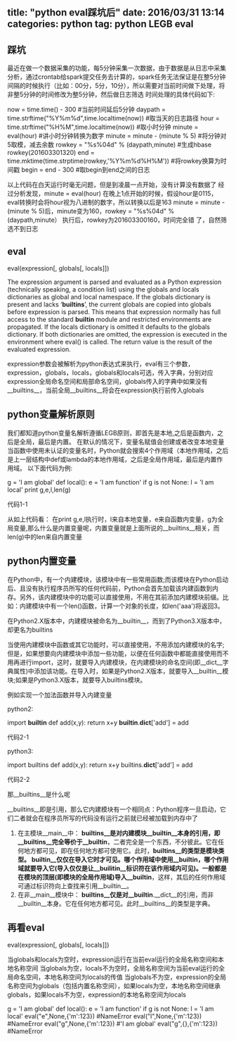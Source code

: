title:  "python eval踩坑后"
date:   2016/03/31 13:14
categories: python
tag: python LEGB eval 
---

## 踩坑
最近在做一个数据采集的功能，每5分钟采集一次数据，由于数据是从日志中采集分析，通过crontab给spark提交任务去计算的，spark任务无法保证是在整5分钟间隔的时候执行（比如：00分，5分，10分），所以需要对当前时间做下处理，将非整5分钟的时间修改为整5分钟，然后做日志筛选
时间处理的具体代码如下:
<!--lang:python-->

now = time.time() - 300                                   #当前时间延后5分钟 
daypath = time.strftime("%Y%m%d",time.localtime(now))     #取当天的日志路径
hour = time.strftime("%H%M",time.localtime(now))          #取小时分钟
minute = eval(hour)                                       #讲小时分钟转换为数字 
minute = minute - (minute % 5)                            #将分钟对5取模，减去余数
rowkey = "%s%04d" % (daypath,minute)                      #生成hbase rowkey(201603301320)
end = time.mktime(time.strptime(rowkey,'%Y%m%d%H%M'))     #将rowkey换算为时间戳 
begin = end - 300                                         #取begin到end之间的日志

以上代码在白天运行时毫无问题，但是到凌晨一点开始，没有计算没有数据了
经过分析发现，minute = eval(hour) 在晚上1点开始的时候，假设hour是0115，eval转换时会将hour视为八进制的数字，所以转换以后是163
minute = minute - (minute % 5)后，minute变为160，rowkey = "%s%04d" % (daypath,minute） 执行后，rowkey为201603300160，时间完全错
了，自然筛选不到日志

## eval

<!--lang:python-->

eval(expression[, globals[, locals]])

The expression argument is parsed and evaluated as a Python expression (technically speaking, a condition list) using the globals and locals dictionaries as global and local namespace. If the globals dictionary is present and lacks ‘__builtins__’, the current globals are copied into globals before expression is parsed. This means that expression normally has full access to the standard __builtin__ module and restricted environments are propagated. If the locals dictionary is omitted it defaults to the globals dictionary. If both dictionaries are omitted, the expression is executed in the environment where eval() is called. The return value is the result of the evaluated expression.

expression参数会被解析为python表达式来执行，eval有三个参数，expression，globals，locals，globals和locals可选，传入字典，分别对应expression全局命名空间和局部命名空间，globals传入的字典中如果没有__builtins__，当前全局__builtins__将会在expression执行前传入globals


## python变量解析原则

我们都知道python变量名解析遵循LEGB原则，即首先是本地,之后是函数内，之后是全局，最后是内置。
在默认的情况下，变量名赋值会创建或者改变本地变量当函数中使用未认证的变量名时，Python就会搜索4个作用域（本地作用域，之后是上一层结构中def或lambda的本地作用域，之后是全局作用域，最后是内置作用域。
以下面代码为例:
<!--lang:python-->

g = 'I am global'
def local():
    e = 'I am function'
    if g is not None:
        l = 'I am local'
        print g,e,l,len(g)

代码1-1

从如上代码看：
在print g,e,l执行时，l来自本地变量，e来自函数内变量，g为全局变量,那么什么是内置变量呢，内置变量就是上面所说的__builtins__相关，而len(g)中的len来自内置变量

## python内置变量

在Python中，有一个内建模块，该模块中有一些常用函数;而该模块在Python启动后、且没有执行程序员所写的任何代码前，Python会首先加载该内建函数到内存。另外，该内建模块中的功能可以直接使用，不用在其前添加内建模块前缀。比如：内建模块中有一个len()函数，计算一个对象的长度，如len('aaa')将返回3。

在Python2.X版本中，内建模块被命名为__builtin__，而到了Python3.X版本中，却更名为builtins

当使用内建模块中函数或其它功能时，可以直接使用，不用添加内建模块的名字;但是，如果想要向内建模块中添加一些功能，以便在任何函数中都能直接使用而不用再进行import，这时，就要导入内建模块，在内建模块的命名空间(即__dict__字典属性)中添加该功能。在导入时，如果是Python2.X版本，就要导入__builtin__模块;如果是Python3.X版本，就要导入builtins模块。

例如实现一个加法函数并导入内建变量

python2:
<!--lang:python-->

import __builtin__
def add(x,y):
    return x+y
__builtin__.__dict__['add'] = add

代码2-1

python3:
<!--lang:python-->

import builtins
def add(x,y):
    return x+y
builtins.__dict__['add'] = add

代码2-2


那__builtins__是什么呢

__builtins__即是引用，那么它内建模块有一个相同点：Python程序一旦启动，它们二者就会在程序员所写的代码没有运行之前就已经被加载到内存中了
1. 在主模块__main__中：
__builtins__是对内建模块__builtin__本身的引用，即__builtins__完全等价于__builtin__，二者完全是一个东西，不分彼此。它在任何地方都可见，即在任何地方都可使用它。此时，__builtins__的类型是模块类型。
__builtin__仅仅在导入它时才可见。哪个作用域中使用__builtin__，哪个作用域就要导入它(导入仅仅是让__builitin__标识符在该作用域内可见)。一般都是在模块的顶层(即模块的全局作用域)导入__builtin__，这样，其后的任何作用域可通过标识符向上查找来引用__builtin__。
2. 在非__main__模块中：
__builtins__仅是对__builtin__.__dict__的引用，而非__builtin__本身。它在任何地方都可见。此时__builtins__的类型是字典。

## 再看eval

eval(expression[, globals[, locals]])

当globals和locals为空时，expression运行在当前eval运行的全局名称空间和本地名称空间
当globals为空，locals不为空时，全局名称空间为当前eval运行的全局命名空间，本地名称空间为locals的传值
当globals不为空，expression的全局名称空间为globals（包括内置名称空间），如果locals为空，本地名称空间继承globals，如果locals不为空，expression的本地名称空间为locals
<!--lang:python-->

g = 'I am global'
def local():
    e = 'I am function'
    if g is not None:
        l = 'I am local'
        eval("e",None,{'m':123})  #NameError
        eval("l",None,{'m':123})  #NameError
        eval("g",None,{'m':123})  #'I am global'
        eval("g",{},{'m':123})    #NameError



